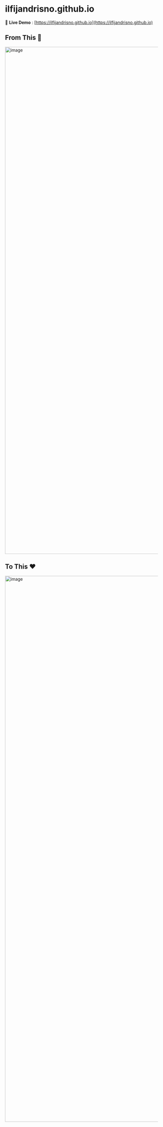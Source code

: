 # ilfijandrisno.github.io 
🚀 **Live Demo** : [https://ilfijandrisno.github.io](https://ilfijandrisno.github.io)

## From This 🤍
<img width="2746" height="1668" alt="image" src="https://github.com/user-attachments/assets/55ffcdef-2bae-4e62-b184-02bd4a7e1f90" />

## To This ❤️

<img width="3036" height="1796" alt="image" src="https://github.com/user-attachments/assets/c1ada60c-543b-4f35-a336-1346cd747373" />

